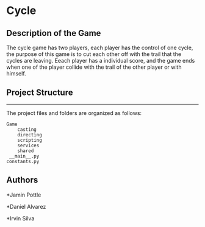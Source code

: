# Cycle

## Description of the Game
The cycle game has two players, each player has the control of one cycle, the purpose of this game is to cut each other off with the trail that the cycles are leaving. Eeach player has a individual score, and the game ends when one of the player collide with the trail of the other player or with himself.

## Project Structure
---
The project files and folders are organized as follows:
```
Game
    casting
    directing
    scripting
    services
    shared
 __main__.py
constants.py

```

## Authors

*Jamin Pottle

*Daniel Alvarez

*Irvin Silva
